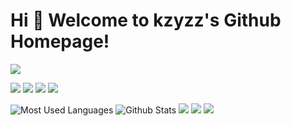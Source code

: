# Hi 🎉 Welcome to kzyzz's Github Homepage!

<img src="https://readme-typing-svg.herokuapp.com/?lines=主打一个,%20新手上路!;多学%20多做%20多想&font=Roboto" />

<p>
<img src="https://img.shields.io/static/v1?label=Program&message=Python&color=blue"/>
<a href="https://blog.csdn.net/wangzirui32"><img src="https://img.shields.io/static/v1?label=Blog&message=CSDN&color=red"/></a>
<a href="https://space.bilibili.com/1513364019"><img src="https://img.shields.io/static/v1?label=Video&message=Bilibili&color=cyan"/></a>
<img src="https://visitor-badge.glitch.me/badge?page_id=https://github.com/kzyzz&right_color=red" />
</p>

![Most Used Languages](https://github-readme-stats.vercel.app/api/top-langs/?username=kzyzz&theme=dark&layout=compact)
![Github Stats](https://github-readme-stats.vercel.app/api?username=kzyzz&show_icons=true&theme=dark&count_private=true)
![](https://stats.justsong.cn/api/csdn?id=kzyzz&theme=dark)
![](https://stats.justsong.cn/api/bilibili/?id=3908387&theme=dark)
![](https://activity-graph.herokuapp.com/graph?username=kzyzz&theme=github)

